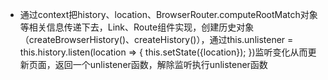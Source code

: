 - 通过context把history、location、BrowserRouter.computeRootMatch对象等相关信息传递下去，Link、Route组件实现，创建历史对象（createBrowserHistory()、createHistory()），通过this.unlistener = this.history.listen(location => { this.setState({location}); })监听变化从而更新页面，返回一个unlistener函数，解除监听执行unlistener函数